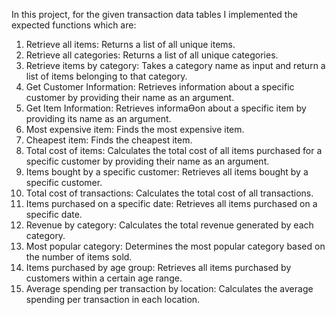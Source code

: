 In this project, for the given transaction data tables I implemented the expected functions which are:
1. Retrieve all items: Returns a list of all unique items. 
2. Retrieve all categories: Returns a list of all unique categories. 
3. Retrieve items by category: Takes a category name as input and return a list of items belonging 
to that category. 
4. Get Customer Information: Retrieves information about a specific customer by providing their 
name as an argument. 
5. Get Item Information: Retrieves informaƟon about a specific item by providing its name as an 
argument. 
6. Most expensive item: Finds the most expensive item. 
7. Cheapest item: Finds the cheapest item. 
8. Total cost of items: Calculates the total cost of all items purchased for a specific customer by 
providing their name as an argument. 
9. Items bought by a specific customer: Retrieves all items bought by a specific customer. 
10. Total cost of transactions: Calculates the total cost of all transactions.
11. Items purchased on a specific date: Retrieves all items purchased on a specific date. 
12. Revenue by category: Calculates the total revenue generated by each category. 
13. Most popular category: Determines the most popular category based on the number of items 
sold. 
14. Items purchased by age group: Retrieves all items purchased by customers within a certain age 
range. 
15. Average spending per transaction by location: Calculates the average spending per transaction 
in each location.
